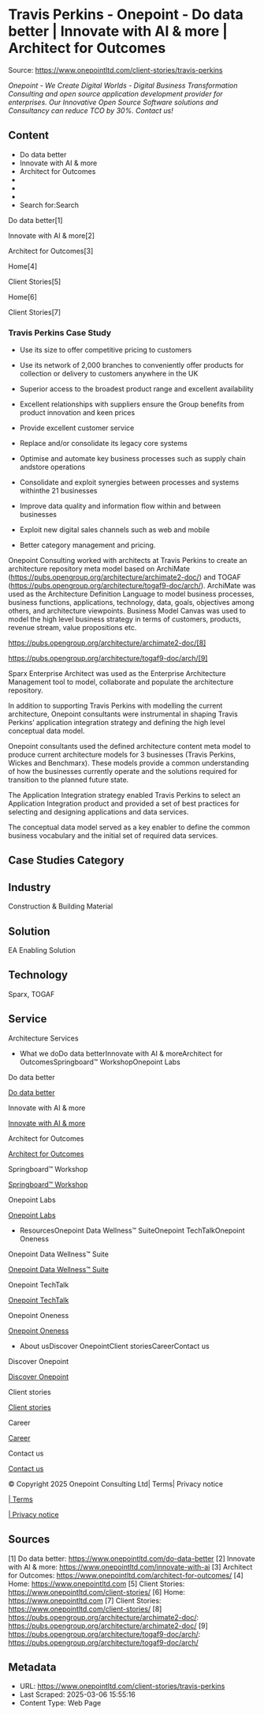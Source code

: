 # Travis Perkins - Onepoint - Do data better | Innovate with AI & more | Architect for Outcomes

Source: https://www.onepointltd.com/client-stories/travis-perkins

*Onepoint - We Create Digital Worlds - Digital Business Transformation Consulting and open source application development provider for enterprises. Our Innovative Open Source Software solutions and Consultancy can reduce TCO by 30%. Contact us!*

## Content

- Do data better
- Innovate with AI & more
- Architect for Outcomes
- 
- 
- 
- Search for:Search

Do data better[1]

Innovate with AI & more[2]

Architect for Outcomes[3]

Home[4]

Client Stories[5]

Home[6]

Client Stories[7]

### Travis Perkins Case Study

- Use its size to offer competitive pricing to customers
- Use its network of 2,000 branches to conveniently offer products for collection
or delivery to customers anywhere in the UK
- Superior access to the broadest product range and excellent availability
- Excellent relationships with suppliers ensure the Group benefits from product
innovation and keen prices
- Provide excellent customer service

- Replace and/or consolidate its legacy core systems
- Optimise and automate key business processes such as supply chain andstore operations
- Consolidate and exploit synergies between processes and systems withinthe 21 businesses
- Improve data quality and information flow within and between businesses
- Exploit new digital sales channels such as web and mobile
- Better category management and pricing.

Onepoint Consulting worked with architects at Travis Perkins to create an architecture repository meta model based on ArchiMate (https://pubs.opengroup.org/architecture/archimate2-doc/) and TOGAF (https://pubs.opengroup.org/architecture/togaf9-doc/arch/). ArchiMate was used as the Architecture Definition Language to model business processes, business functions, applications, technology, data, goals, objectives among others, and architecture viewpoints. Business Model Canvas was used to model the high level business strategy in terms of customers, products, revenue stream, value propositions etc.

https://pubs.opengroup.org/architecture/archimate2-doc/[8]

https://pubs.opengroup.org/architecture/togaf9-doc/arch/[9]

Sparx Enterprise Architect was used as the Enterprise Architecture Management tool to model, collaborate and populate the architecture repository.

In addition to supporting Travis Perkins with modelling the current architecture, Onepoint consultants were instrumental in shaping Travis Perkins’ application integration strategy and defining the high level conceptual data model.

Onepoint 
consultants used the defined architecture content meta model to produce 
current architecture models for 3 businesses (Travis Perkins, Wickes and
 Benchmarx). These models provide a common understanding of how the 
businesses currently operate and the solutions required for transition 
to the planned future state.

The Application 
Integration strategy enabled Travis Perkins to select an Application 
Integration product and provided a set of best practices for selecting 
and designing applications and data services.

The conceptual data
 model served as a key enabler to define the common business vocabulary 
and the initial set of required data services.

## Case Studies Category

## Industry

Construction & Building Material

## Solution

EA Enabling Solution

## Technology

Sparx, TOGAF

## Service

Architecture Services

- What we doDo data betterInnovate with AI & moreArchitect for OutcomesSpringboard™ WorkshopOnepoint Labs

Do data better

[Do data better](/do-data-better)

Innovate with AI & more

[Innovate with AI & more](/innovate-with-ai-more/)

Architect for Outcomes

[Architect for Outcomes](/architect-for-outcomes/)

Springboard™ Workshop

[Springboard™ Workshop](/onepoint-springboard/)

Onepoint Labs

[Onepoint Labs](/onepoint-labs/)

- ResourcesOnepoint Data Wellness™ SuiteOnepoint TechTalkOnepoint Oneness

Onepoint Data Wellness™ Suite

[Onepoint Data Wellness™ Suite](/data-wellness/)

Onepoint TechTalk

[Onepoint TechTalk](/techtalk)

Onepoint Oneness

[Onepoint Oneness](/oneness/)

- About usDiscover OnepointClient storiesCareerContact us

Discover Onepoint

[Discover Onepoint](/discover-onepoint/)

Client stories

[Client stories](/client-stories/)

Career

[Career](/career-opportunities/)

Contact us

[Contact us](/contact-us/)

© Copyright 2025 Onepoint Consulting Ltd| Terms| Privacy notice

[| Terms](/policies/)

[| Privacy notice](/policies/privacy-policy/)


## Sources

[1] Do data better: https://www.onepointltd.com/do-data-better
[2] Innovate with AI & more: https://www.onepointltd.com/innovate-with-ai
[3] Architect for Outcomes: https://www.onepointltd.com/architect-for-outcomes/
[4] Home: https://www.onepointltd.com
[5] Client Stories: https://www.onepointltd.com/client-stories/
[6] Home: https://www.onepointltd.com
[7] Client Stories: https://www.onepointltd.com/client-stories/
[8] https://pubs.opengroup.org/architecture/archimate2-doc/: https://pubs.opengroup.org/architecture/archimate2-doc/
[9] https://pubs.opengroup.org/architecture/togaf9-doc/arch/: https://pubs.opengroup.org/architecture/togaf9-doc/arch/

## Metadata

- URL: https://www.onepointltd.com/client-stories/travis-perkins
- Last Scraped: 2025-03-06 15:55:16
- Content Type: Web Page
